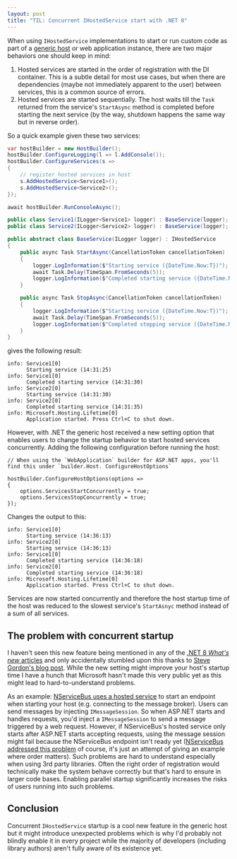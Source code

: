 ```yaml
---
layout: post
title: "TIL: Concurrent IHostedService start with .NET 8"
---
```


When using `IHostedService` implementations to start or run custom code as part of a [generic host](https://learn.microsoft.com/en-us/dotnet/core/extensions/generic-host?tabs=appbuilder) or web application instance, there are two major behaviors one should keep in mind:
1. Hosted services are started in the order of registration with the DI container. This is a subtle detail for most use cases, but when there are dependencies (maybe not immediately apparent to the user) between services, this is a common source of errors.
2. Hosted services are started sequentially. The host waits till the `Task` returned from the service's `StartAsync` method is completed before starting the next service (by the way, shutdown happens the same way but in reverse order).

So a quick example given these two services:

```csharp
var hostBuilder = new HostBuilder();
hostBuilder.ConfigureLogging(l => l.AddConsole());
hostBuilder.ConfigureServices(s =>
{
    // register hosted services in host
    s.AddHostedService<Service1>();
    s.AddHostedService<Service2>();
});

await hostBuilder.RunConsoleAsync();

public class Service1(ILogger<Service1> logger) : BaseService(logger);
public class Service2(ILogger<Service2> logger) : BaseService(logger);

public abstract class BaseService(ILogger logger) : IHostedService
{
    public async Task StartAsync(CancellationToken cancellationToken)
    {
        logger.LogInformation($"Starting service ({DateTime.Now:T})");
        await Task.Delay(TimeSpan.FromSeconds(5));
        logger.LogInformation($"Completed starting service ({DateTime.Now:T})");
    }

    public async Task StopAsync(CancellationToken cancellationToken)
    {
        logger.LogInformation($"Starting service ({DateTime.Now:T})");
        await Task.Delay(TimeSpan.FromSeconds(5));
        logger.LogInformation($"Completed stopping service ({DateTime.Now:T})");
    }
}
```

gives the following result:

```log
info: Service1[0]
      Starting service (14:31:25)
info: Service1[0]
      Completed starting service (14:31:30)
info: Service2[0]
      Starting service (14:31:30)
info: Service2[0]
      Completed starting service (14:31:35)
info: Microsoft.Hosting.Lifetime[0]
      Application started. Press Ctrl+C to shut down.
```

However, with .NET the generic host received a new setting option that enables users to change the startup behavior to start hosted services concurrently. Adding the following configuration before running the host:

```
// When using the `WebApplication` builder for ASP.NET apps, you'll find this under `builder.Host. ConfigureHostOptions`

hostBuilder.ConfigureHostOptions(options =>
{
    options.ServicesStartConcurrently = true;
    options.ServicesStopConcurrently = true;
});
```

Changes the output to this:

```log
info: Service1[0]
      Starting service (14:36:13)
info: Service2[0]
      Starting service (14:36:13)
info: Service1[0]
      Completed starting service (14:36:18)
info: Service2[0]
      Completed starting service (14:36:18)
info: Microsoft.Hosting.Lifetime[0]
      Application started. Press Ctrl+C to shut down.
```

Services are now started concurrently and therefore the host startup time of the host was reduced to the slowest service's `StartAsnyc` method instead of a sum of all services.


## The problem with concurrent startup

I haven't seen this new feature being mentioned in any of the [.NET 8 _What's new_ articles](https://learn.microsoft.com/en-us/dotnet/core/whats-new/dotnet-8/overview) and only accidentally stumbled upon this thanks to [Steve Gordon's blog post](https://www.stevejgordon.co.uk/concurrent-hosted-service-start-and-stop-in-dotnet-8). While the new setting might improve your host's startup time I have a hunch that Microsoft hasn't made this very public yet as this might lead to hard-to-understand problems.

As an example: [NServiceBus uses a hosted service](https://github.com/Particular/NServiceBus.Extensions.Hosting/blob/master/src/NServiceBus.Extensions.Hosting/NServiceBusHostedService.cs) to start an endpoint when starting your host (e.g. connecting to the message broker). Users can send messages by injecting `IMessageSession`. So when ASP.NET starts and handles requests, you'd inject a `IMessageSession` to send a message triggered by a web request. However, if NServiceBus's hosted service only starts after ASP.NET starts accepting requests, using the message session might fail because the NServiceBus endpoint isn't ready yet ([NServiceBus addressed this problem](https://github.com/Particular/NServiceBus.Extensions.Hosting/pull/468) of course, it's just an attempt of giving an example where order matters). Such problems are hard to understand especially when using 3rd party libraries. Often the right order of registration would technically make the system behave correctly but that's hard to ensure in larger code bases. Enabling parallel startup significantly increases the risks of users running into such problems.


## Conclusion

Concurrent `IHostedService` startup is a cool new feature in the generic host but it might introduce unexpected problems which is why I'd probably not blindly enable it in every project while the majority of developers (including library authors) aren't fully aware of its existence yet.